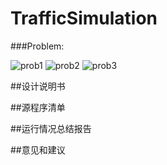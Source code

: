 TrafficSimulation
=================

###Problem:

![prob1](https://raw.github.com/Universefei/feinote/master/curriculum/OOP/trafficSimulation/figures/prob1.png)
![prob2](https://raw.github.com/Universefei/feinote/master/curriculum/OOP/trafficSimulation/figures/prob2.png)
![prob3](https://raw.github.com/Universefei/feinote/master/curriculum/OOP/trafficSimulation/figures/prob3.png)


##设计说明书


##源程序清单


##运行情况总结报告


##意见和建议


